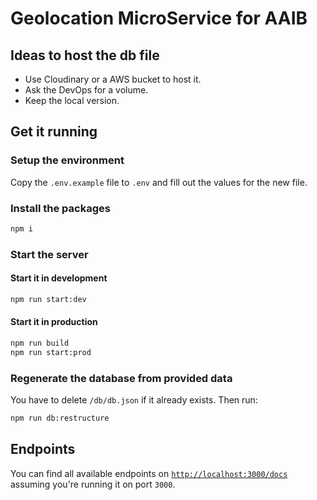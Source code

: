# Geolocation MicroService for AAIB

## Ideas to host the db file

- Use Cloudinary or a AWS bucket to host it.
- Ask the DevOps for a volume.
- Keep the local version.

## Get it running

### Setup the environment

Copy the `.env.example` file to `.env` and fill out the values for the new file.

### Install the packages

```bash
npm i
```

### Start the server

#### Start it in development

```bash
npm run start:dev
```

#### Start it in production

```bash
npm run build
npm run start:prod
```

### Regenerate the database from provided data

You have to delete `/db/db.json` if it already exists. Then run:

```bash
npm run db:restructure
```

## Endpoints

You can find all available endpoints on [`http://localhost:3000/docs`](http://localhost:3000/docs)
assuming you're running it on port `3000`.
